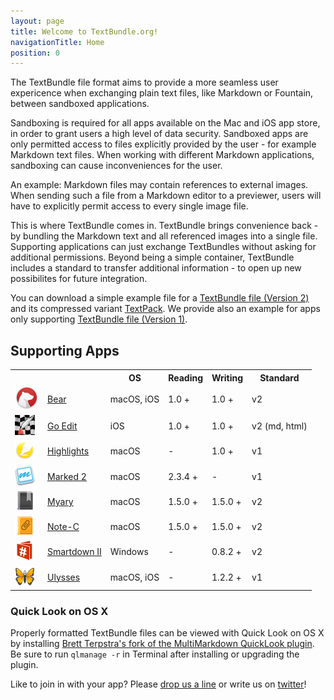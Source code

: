 ```yaml
---
layout: page
title: Welcome to TextBundle.org!
navigationTitle: Home
position: 0
---
```

The TextBundle file format aims to provide a more seamless user expericence when exchanging plain text files, like Markdown or Fountain, between sandboxed applications.

Sandboxing is required for all apps available on the Mac and iOS app store, in order to grant users a high level of data security. Sandboxed apps are only permitted access to files explicitly provided by the user - for example Markdown text files. When working with different Markdown applications, sandboxing can cause inconveniences for the user. 

An example: Markdown files may contain references to external images. When sending such a file from a Markdown editor to a previewer, users will have to explicitly permit access to every single image file.

This is where TextBundle comes in. TextBundle brings convenience back - by bundling the Markdown text and all referenced images into a single file. Supporting applications can just exchange TextBundles without asking for additional permissions. Beyond being a simple container, TextBundle includes a standard to transfer additional information - to open up new possibilites for future integration.

You can download a simple example file for a [TextBundle file (Version 2)][2] and its compressed variant [TextPack][3]. We provide also an example for apps only supporting [TextBundle file (Version 1)][1].

## Supporting Apps

<table class="apps">
    <tr>
        <th colspan='2'></th>
       <th>OS</th>
        <th class="appreading">Reading</th>
        <th class="appwriting">Writing</th>
        <th class="appstandard">Standard</th>
    </tr>
    <tr>
        <td class="appicon"><a href='http://bear-writer.com/'><img src='images/apps/bear.png' /></a></td>
        <td class="appname"><a href='http://bear-writer.com/'>Bear</a></td>
       <td class="appos">macOS, iOS</td>
        <td class="appreading">1.0 +</td>
        <td class="appwriting">1.0 +</td>
        <td class="appstandard">v2</td>
    </tr>
    <tr class="app">
        <td class="appicon"><a href='http://basilsalad.com/ios/go-edit/'><img src='images/apps/goedit.png' /></a></td>
        <td class="appname"><a href='http://basilsalad.com/ios/go-edit/'>Go Edit</a></td>
        <td class="appos">iOS</td> 
        <td class="appreading">1.0 +</td>
        <td class="appwriting">1.0 +</td>
		<td class="appstandard">v2 (md, html)</td>		
    </tr>
    <tr class="app">
        <td class="appicon"><a href='http://www.highlightsapp.net'><img src='images/apps/highlights.png' /></a></td>
        <td class="appname"><a href='http://www.highlightsapp.net'>Highlights</a></td>
       <td class="appos">macOS</td> 
        <td class="appreading">-</td>
        <td class="appwriting">1.0 +</td>
        <td class="appstandard">v1</td>     
    </tr> 
    <tr>
        <td class="appicon"><a href='http://www.marked2app.com'><img src='images/apps/marked2.png' /></a></td>
        <td class="appname"><a href='http://www.marked2app.com'>Marked 2</a></td>
       <td class="appos">macOS</td>
        <td class="appreading">2.3.4 +</td>
        <td class="appwriting">-</td>
        <td class="appstandard">v1</td>
    </tr>
    <tr class="app">
        <td class="appicon"><a href='http://xelaton.com/index.php?lang=en&rubrik=Applications--Myary'><img src='images/apps/myary.png' /></a></td>
        <td class="appname"><a href='http://xelaton.com/index.php?lang=en&rubrik=Applications--Myary'>Myary</a></td>
        <td class="appos">macOS</td> 
        <td class="appreading">1.5.0 +</td>
        <td class="appwriting">1.5.0 +</td>
		<td class="appstandard">v2</td>		
    </tr>
    <tr class="app">
        <td class="appicon"><a href='http://xelaton.com/index.php?lang=en&rubrik=Applications--Note-C'><img src='images/apps/note-c.png' /></a></td>
        <td class="appname"><a href='http://xelaton.com/index.php?lang=en&rubrik=Applications--Note-C'>Note-C</a></td>
        <td class="appos">macOS</td> 
        <td class="appreading">1.5.0 +</td>
        <td class="appwriting">1.5.0 +</td>
		<td class="appstandard">v2</td>		
    </tr>
    <tr class="app">
        <td class="appicon"><a href='http://www.aflava.com'><img src='images/apps/smartdown.png' /></a></td>
        <td class="appname"><a href='http://www.aflava.com'>Smartdown II</a></td>
       <td class="appos">Windows</td> 
        <td class="appreading">-</td>
        <td class="appwriting">0.8.2 +</td>
		<td class="appstandard">v2</td>		
    </tr> 
    <tr class="app">
        <td class="appicon"><a href='http://www.ulyssesapp.com'><img src='images/apps/ulysses.png' /></a></td>
        <td class="appname"><a href='http://www.ulyssesapp.com'>Ulysses</a></td>
       <td class="appos">macOS, iOS</td> 
        <td class="appreading">-</td>
        <td class="appwriting">1.2.2 +</td>
        <td class="appstandard">v1</td>     
    </tr> 
</table>


### Quick Look on OS X

Properly formatted TextBundle files can be viewed with Quick Look on OS X by installing [Brett Terpstra's fork of the MultiMarkdown QuickLook plugin][6]. Be sure to run `qlmanage -r` in Terminal after installing or upgrading the plugin.

Like to join in with your app? Please [drop us a line][4] or write us on [twitter][5]!

[1]:    /downloads/example-bundle-v1.zip
[2]:    /downloads/example-bundle-v2.zip
[3]:    /downloads/example.textpack
[4]:    mailto:info@textbundle.org
[5]:    https://twitter.com/txtbndl
[6]:    http://brettterpstra.com/2015/06/03/mmd-quicklook-1-dot-2-with-textbundle-support/
